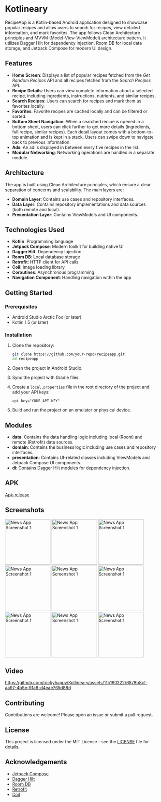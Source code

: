 # Kotlineary

RecipeApp is a Kotlin-based Android application designed to showcase popular recipes and allow users to search for recipes, view detailed information, and mark favorites. The app follows Clean Architecture principles and MVVM (Model-View-ViewModel) architecture pattern. It utilizes Dagger Hilt for dependency injection, Room DB for local data storage, and Jetpack Compose for modern UI design.

## Features

- **Home Screen**: Displays a list of popular recipes fetched from the *Get Random Recipes* API and all recipes fetched from the *Search Recipes* API.
- **Recipe Details**: Users can view complete information about a selected recipe, including ingredients, instructions, nutrients, and similar recipes.
- **Search Recipes**: Users can search for recipes and mark them as favorites locally.
- **Favorites**: Favorite recipes are cached locally and can be filtered or sorted.
- **Bottom Sheet Navigation**: When a searched recipe is opened in a bottom sheet, users can click further to get more details (ingredients, full recipe, similar recipes). Each detail layout comes with a bottom-to-top animation and is kept in a stack. Users can swipe down to navigate back to previous information.
- **Ads**: An ad is displayed in between every five recipes in the list.
- **Modular Networking**: Networking operations are handled in a separate module.

## Architecture

The app is built using Clean Architecture principles, which ensure a clear separation of concerns and scalability. The main layers are:

- **Domain Layer**: Contains use cases and repository interfaces.
- **Data Layer**: Contains repository implementations and data sources (both remote and local).
- **Presentation Layer**: Contains ViewModels and UI components.

## Technologies Used

- **Kotlin**: Programming language
- **Jetpack Compose**: Modern toolkit for building native UI
- **Dagger Hilt**: Dependency Injection
- **Room DB**: Local database storage
- **Retrofit**: HTTP client for API calls
- **Coil**: Image loading library
- **Coroutines**: Asynchronous programming
- **Navigation Component**: Handling navigation within the app

## Getting Started

### Prerequisites

- Android Studio Arctic Fox (or later)
- Kotlin 1.5 (or later)

### Installation

1. Clone the repository:
    ```sh
    git clone https://github.com/your-repo/recipeapp.git
    cd recipeapp
    ```

2. Open the project in Android Studio.

3. Sync the project with Gradle files.

4. Create a `local.properties` file in the root directory of the project and add your API keys:
    ```properties
    api_key="YOUR_API_KEY"
    ```

5. Build and run the project on an emulator or physical device.


## Modules

- **data**: Contains the data handling logic including local (Room) and remote (Retrofit) data sources.
- **domain**: Contains the business logic including use cases and repository interfaces.
- **presentation**: Contains UI-related classes including ViewModels and Jetpack Compose UI components.
- **di**: Contains Dagger Hilt modules for dependency injection.

## APK
[Apk-release](https://drive.google.com/file/d/1lvVMXCihXlCRE5n7hxXcAPg2HTFYGrek/view?usp=sharing)

## Screenshots

<img src="https://github.com/rockyhappy/Kotlineary/assets/115190222/802da320-b173-4220-99a7-50ae513b267e" alt="News App Screenshot 1" width="150" >
<img src="https://github.com/rockyhappy/Kotlineary/assets/115190222/8581716a-9a83-4921-b59a-7b128be2a080" alt="News App Screenshot 1" width="150" >
<img src="https://github.com/rockyhappy/Kotlineary/assets/115190222/eb1af86a-96d7-42c2-a34b-d659be16f3d6" alt="News App Screenshot 1" width="150" >
<img src="https://github.com/rockyhappy/Kotlineary/assets/115190222/c1626c9a-1571-4349-87b7-a3ab31f781e8" alt="News App Screenshot 1" width="150" >
<img src="https://github.com/rockyhappy/Kotlineary/assets/115190222/ffc02186-5720-490b-9e50-c6b0240b718c" alt="News App Screenshot 1" width="150" >
<img src="https://github.com/rockyhappy/Kotlineary/assets/115190222/1fe6d191-36ea-43fb-8971-4e5030dcaf2c" alt="News App Screenshot 1" width="150" >
<img src="https://github.com/rockyhappy/Kotlineary/assets/115190222/83478117-b7d2-4c39-9c31-cdec155456ce" alt="News App Screenshot 1" width="150" >
<img src="https://github.com/rockyhappy/Kotlineary/assets/115190222/c742ca31-54c9-4f3b-ba6c-599d3315cc4d" alt="News App Screenshot 1" width="150" >
<img src="https://github.com/rockyhappy/Kotlineary/assets/115190222/f74052a5-b807-4cc0-bf79-e3dcc735e475" alt="News App Screenshot 1" width="150" >

## Video


https://github.com/rockyhappy/Kotlineary/assets/115190222/6878b8cf-aa97-4b5e-91a8-d4eae765d88d


## Contributing

Contributions are welcome! Please open an issue or submit a pull request.

## License

This project is licensed under the MIT License - see the [LICENSE](LICENSE) file for details.

## Acknowledgements

- [Jetpack Compose](https://developer.android.com/jetpack/compose)
- [Dagger Hilt](https://dagger.dev/hilt/)
- [Room DB](https://developer.android.com/training/data-storage/room)
- [Retrofit](https://square.github.io/retrofit/)
- [Coil](https://coil-kt.github.io/coil/)

